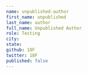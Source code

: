```yaml
---
name: unpublished-author
first_name: unpublished
last_name: author
full_name: Unpublished Author
role: Testing
city: 
state: 
github: 18F
twitter: 18F
published: false
---
```


